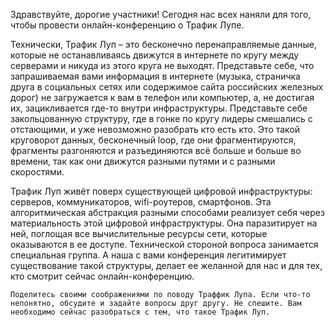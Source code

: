 Здравствуйте, дорогие участники! Сегодня нас всех наняли для того, чтобы провести онлайн-конференцию о Трафик Лупе. 

Технически, Трафик Луп – это бесконечно перенаправляемые данные, которые не останавливаясь движутся в интернете по кругу между серверами и никуда из этого круга не выходят. Представьте себе, что запрашиваемая вами информация в интернете (музыка, страничка друга в социальных сетях или содержимое сайта российских железных дорог) не загружается к вам в телефон или компьютер, а, не достигая их, зацикливается где-то внутри инфраструктуры. Представьте себе закольцованную структуру, где в гонке по кругу лидеры смешались с отстающими, и уже невозможно разобрать кто есть кто. Это такой круговорот данных, бесконечный loop, где они фрагментируются, фрагменты разгоняются и разъединяются всё больше и больше во времени, так как они движутся разными путями и с разными скоростями. 

Трафик Луп живёт поверх существующей цифровой инфраструктуры: серверов, коммуникаторов, wifi-роутеров, смартфонов. Эта алгоритмическая абстракция разными способами реализует себя через материальность этой цифровой инфраструктуры. Она паразитирует на ней, поглощая все вычислительные ресурсы сети, которые оказываются в ее доступе. Технической стороной вопроса занимается специальная группа. А наша с вами конференция легитимирует существование такой структуры, делает ее желанной для нас и для тех, кто смотрит сейчас онлайн-конференцию. 

`Поделитесь своими соображениями по поводу Траффик Лупа. Если что-то непонятно, обсудите и задайте вопросы друг другу. Не спешите. Вам необходимо сейчас разобраться с тем, что такое Трафик Луп.`
